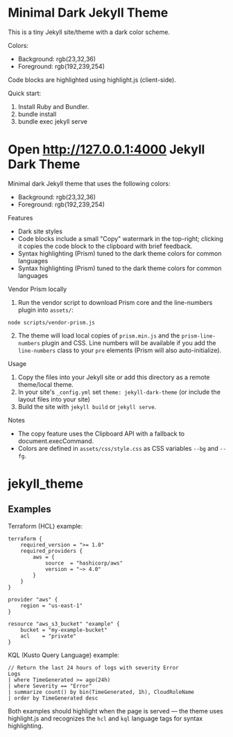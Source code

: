 # Minimal Dark Jekyll Theme

This is a tiny Jekyll site/theme with a dark color scheme.

Colors:
- Background: rgb(23,32,36)
- Foreground: rgb(192,239,254)

Code blocks are highlighted using highlight.js (client-side).

Quick start:

1. Install Ruby and Bundler.
2. bundle install
3. bundle exec jekyll serve

Open http://127.0.0.1:4000
Jekyll Dark Theme
==================

Minimal dark Jekyll theme that uses the following colors:
- Background: rgb(23,32,36)
- Foreground: rgb(192,239,254)

Features
- Dark site styles
- Code blocks include a small "Copy" watermark in the top-right; clicking it copies the code block to the clipboard with brief feedback.
 - Syntax highlighting (Prism) tuned to the dark theme colors for common languages
 - Syntax highlighting (Prism) tuned to the dark theme colors for common languages

Vendor Prism locally
1. Run the vendor script to download Prism core and the line-numbers plugin into `assets/`:

```fish
node scripts/vendor-prism.js
```

2. The theme will load local copies of `prism.min.js` and the `prism-line-numbers` plugin and CSS. Line numbers will be available if you add the `line-numbers` class to your `pre` elements (Prism will also auto-initialize).

Usage
1. Copy the files into your Jekyll site or add this directory as a remote theme/local theme.
2. In your site's `_config.yml` set `theme: jekyll-dark-theme` (or include the layout files into your site)
3. Build the site with `jekyll build` or `jekyll serve`.

Notes
- The copy feature uses the Clipboard API with a fallback to document.execCommand.
- Colors are defined in `assets/css/style.css` as CSS variables `--bg` and `--fg`.
# jekyll_theme

Examples
--------

Terraform (HCL) example:

```hcl
terraform {
	required_version = ">= 1.0"
	required_providers {
		aws = {
			source  = "hashicorp/aws"
			version = "~> 4.0"
		}
	}
}

provider "aws" {
	region = "us-east-1"
}

resource "aws_s3_bucket" "example" {
	bucket = "my-example-bucket"
	acl    = "private"
}
```

KQL (Kusto Query Language) example:

```kql
// Return the last 24 hours of logs with severity Error
Logs
| where TimeGenerated >= ago(24h)
| where Severity == "Error"
| summarize count() by bin(TimeGenerated, 1h), CloudRoleName
| order by TimeGenerated desc
```

Both examples should highlight when the page is served — the theme uses highlight.js and recognizes the `hcl` and `kql` language tags for syntax highlighting.
